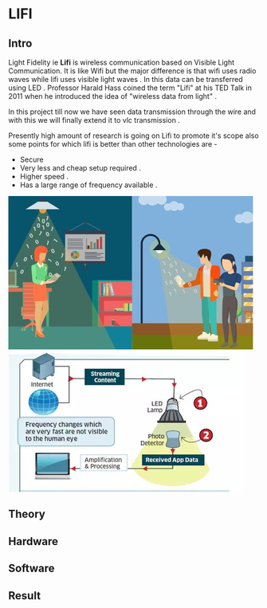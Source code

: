 # LIFI

## Intro  

Light Fidelity ie **Lifi**   is wireless communication based on Visible Light Communication. It is like Wifi but the major difference is that wifi uses radio waves while lifi uses visible light waves . In this data can be transferred using LED .
Professor Harald Hass coined the term "Lifi" at his TED Talk in 2011 when he introduced the idea of "wireless data from light" .

In this project till now we have seen data transmission through the wire and with this we will finally extend it to vlc transmission .

Presently high amount of research is going on Lifi to promote it's scope also some points for which lifi is better than other technologies are -
* Secure 
* Very less and cheap setup required .
* Higher speed .
* Has a large range of frequency available .

![Image_lifi_intro](/Documentation/images/rsz_1lifi_nueva.jpg)
![Image_lifi_intro](/Documentation/images/rsz_1li-fi.jpg)




## Theory  




## Hardware  





## Software  




## Result   



